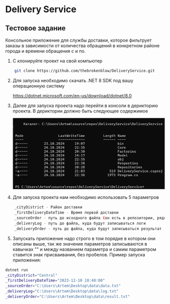 # Delivery Service

## Тестовое задание

Консольное приложение для службы доставки, которое фильтрует заказы в зависимости от количества обращений в конкретном районе города и времени обращения с и по.

1. С клонируйте проект на свой компьютер

```sh
    git clone https://github.com/thebrokenblow/DeliveryService.git
```

2. Для запуска необходимо скачать .NET 8 SDK под вашу операционную систему

   https://dotnet.microsoft.com/en-us/download/dotnet/8.0

3. Далее для запуска проекта надо перейти в консоли в дерикторию проекта. В дериктории должно быть следующее содержимое

    ![Дериктория проекта](https://github.com/thebrokenblow/DeliveryService/blob/master/Photos/Console.png?raw=true)

4. Для запуска проекта нам необходимо использовать 5 параметров

```sh
    _cityDistrict - Район доставки
    _firstDeliveryDateTime - Время первой доставки
    _sourceOrder - путь до исходного файла (он есть в репозитории, рядом с файлом README.md под названием data.txt)
    _deliveryLog - путь до файла, куда будут записываться логи
    _deliveryOrder - путь до файла, куда будут записываться результат
```

5. Запускать приложение надо строго в том порядке в котором они описаны выше, так же значение параметров записываются в кавычках "" и между названием параметра и самим параметром ставится знак присваивания, без пробелов. Пример запуска приложения: 

```sh
dotnet run
_cityDistrict="Central"
_firstDeliveryDateTime="2023-12-10 10:40:00"
_sourceOrder="C:\Users\Artem\Desktop\data\data.txt"
_deliveryLog="C:\Users\Artem\Desktop\data\log.txt"
_deliveryOrder="C:\Users\Artem\Desktop\data\result.txt"
```